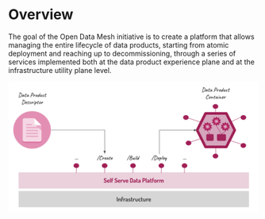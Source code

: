 # Overview

The goal of the Open Data Mesh initiative is to create a platform that allows managing the entire lifecycle of data products, starting from atomic deployment and reaching up to decommissioning, through a series of services implemented both at the data product experience plane and at the infrastructure utility plane level.

![Overview](../images/platform-overview.png)